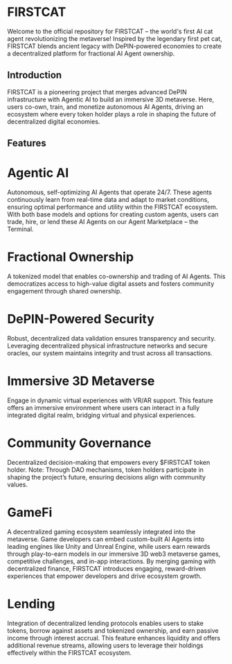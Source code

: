# FIRSTCAT

Welcome to the official repository for FIRSTCAT – the world's first AI cat agent revolutionizing the metaverse! Inspired by the legendary first pet cat, FIRSTCAT blends ancient legacy with DePIN-powered economies to create a decentralized platform for fractional AI Agent ownership.

## Introduction
FIRSTCAT is a pioneering project that merges advanced DePIN infrastructure with Agentic AI to build an immersive 3D metaverse. Here, users co-own, train, and monetize autonomous AI Agents, driving an ecosystem where every token holder plays a role in shaping the future of decentralized digital economies.

## Features
# Agentic AI
Autonomous, self-optimizing AI Agents that operate 24/7. These agents continuously learn from real-time data and adapt to market conditions, ensuring optimal performance and utility within the FIRSTCAT ecosystem. With both base models and options for creating custom agents, users can trade, hire, or lend these AI Agents on our Agent Marketplace – the Terminal.

# Fractional Ownership
A tokenized model that enables co-ownership and trading of AI Agents. This democratizes access to high-value digital assets and fosters community engagement through shared ownership.

# DePIN-Powered Security
Robust, decentralized data validation ensures transparency and security. Leveraging decentralized physical infrastructure networks and secure oracles, our system maintains integrity and trust across all transactions.

# Immersive 3D Metaverse
Engage in dynamic virtual experiences with VR/AR support. This feature offers an immersive environment where users can interact in a fully integrated digital realm, bridging virtual and physical experiences.

# Community Governance
Decentralized decision-making that empowers every $FIRSTCAT token holder. Note: Through DAO mechanisms, token holders participate in shaping the project’s future, ensuring decisions align with community values.

# GameFi
A decentralized gaming ecosystem seamlessly integrated into the metaverse. Game developers can embed custom-built AI Agents into leading engines like Unity and Unreal Engine, while users earn rewards through play-to-earn models in our immersive 3D web3 metaverse games, competitive challenges, and in-app interactions. By merging gaming with decentralized finance, FIRSTCAT introduces engaging, reward-driven experiences that empower developers and drive ecosystem growth.

# Lending
Integration of decentralized lending protocols enables users to stake tokens, borrow against assets and tokenized ownership, and earn passive income through interest accrual. This feature enhances liquidity and offers additional revenue streams, allowing users to leverage their holdings effectively within the FIRSTCAT ecosystem.
